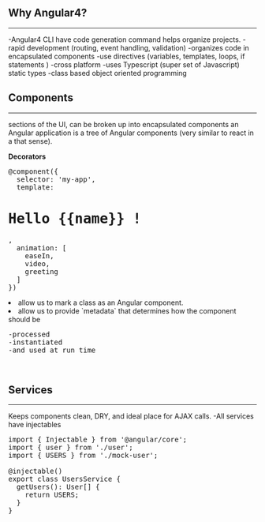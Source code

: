  <h2>Why Angular4?</h2><hr>
 -Angular4 CLI have code generation command 
 helps organize projects.
 -rapid development (routing, event handling, validation)
 -organizes code in encapsulated components
 -use directives (variables, templates, loops, if statements )
 -cross platform
 -uses Typescript (super set of Javascript) static types
 -class based object oriented programming
 <br>

<h2>Components</h2><hr>
sections of the UI, can be broken up into encapsulated components
an Angular application is a tree of Angular components (very similar to react in a that sense).

<strong>Decorators</strong>
<pre>
@component({
  selector: 'my-app',
  template: <h1>Hello {{name}} !</h1>,
  animation: [
    easeIn,
    video,
    greeting
  ]
})
</pre>
<li>allow us to mark a class as an Angular component.
</li>
<li>allow us to provide `metadata` that determines how the component should be<br>
<pre>
-processed
-instantiated
-and used at run time
</pre>
</li>

 <br>
 
<h2>Services</h2><hr>

Keeps components clean, DRY, and ideal place for AJAX calls.
-All services have injectables 
<pre>
import { Injectable } from '@angular/core';
import { user } from './user';
import { USERS } from './mock-user';

@injectable()
export class UsersService {
  getUsers(): User[] {
    return USERS;
  }
}
</pre>


